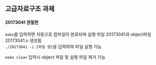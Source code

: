 ## 고급자료구조 과제 
#### 20173041 권철현

`make`를 입력하면 자동으로 컴파일이 완료되며 실행 파일 20173041과 object파일 20173041.o 생성됨    
`./20173041 -i {파일 명}`을 입력하여 파일 실행 가능 

`make clean` 입력시 object 파일 및 실행 파일 제거 가능 
